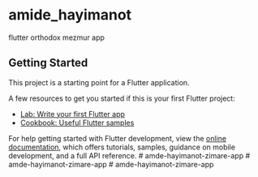 # amide_hayimanot

flutter orthodox mezmur app

## Getting Started

This project is a starting point for a Flutter application.

A few resources to get you started if this is your first Flutter project:

- [Lab: Write your first Flutter app](https://docs.flutter.dev/get-started/codelab)
- [Cookbook: Useful Flutter samples](https://docs.flutter.dev/cookbook)

For help getting started with Flutter development, view the
[online documentation](https://docs.flutter.dev/), which offers tutorials,
samples, guidance on mobile development, and a full API reference.
#   a m d e - h a y i m a n o t - z i m a r e - a p p  
 #   a m d e - h a y i m a n o t - z i m a r e - a p p  
 #   a m d e - h a y i m a n o t - z i m a r e - a p p  
 